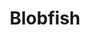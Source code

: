 ---
templateKey: blog-post
featuredpost: false
featuredimage: /assets/Blobfish.png
title: Blobfish
description: Fish|Submarine
testfield: 1600
---